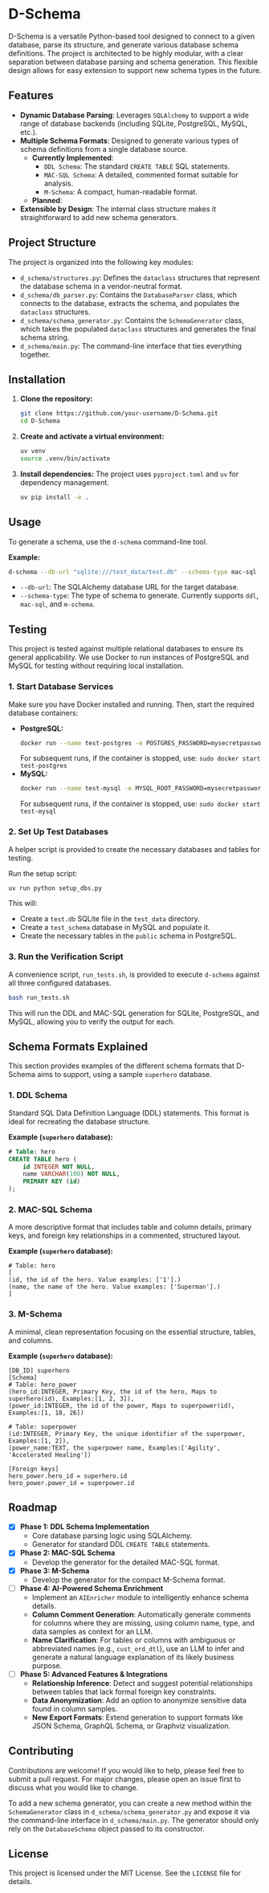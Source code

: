 # D-Schema

D-Schema is a versatile Python-based tool designed to connect to a given database, parse its structure, and generate various database schema definitions. The project is architected to be highly modular, with a clear separation between database parsing and schema generation. This flexible design allows for easy extension to support new schema types in the future.

## Features

- **Dynamic Database Parsing**: Leverages `SQLAlchemy` to support a wide range of database backends (including SQLite, PostgreSQL, MySQL, etc.).
- **Multiple Schema Formats**: Designed to generate various types of schema definitions from a single database source.
  - **Currently Implemented**:
    - `DDL Schema`: The standard `CREATE TABLE` SQL statements.
    - `MAC-SQL Schema`: A detailed, commented format suitable for analysis.
    - `M-Schema`: A compact, human-readable format.
  - **Planned**:
- **Extensible by Design**: The internal class structure makes it straightforward to add new schema generators.

## Project Structure

The project is organized into the following key modules:

- `d_schema/structures.py`: Defines the `dataclass` structures that represent the database schema in a vendor-neutral format.
- `d_schema/db_parser.py`: Contains the `DatabaseParser` class, which connects to the database, extracts the schema, and populates the `dataclass` structures.
- `d_schema/schema_generator.py`: Contains the `SchemaGenerator` class, which takes the populated `dataclass` structures and generates the final schema string.
- `d_schema/main.py`: The command-line interface that ties everything together.

## Installation

1.  **Clone the repository:**
    ```bash
    git clone https://github.com/your-username/D-Schema.git
    cd D-Schema
    ```

2.  **Create and activate a virtual environment:**
    ```bash
    uv venv
    source .venv/bin/activate
    ```

3.  **Install dependencies:**
    The project uses `pyproject.toml` and `uv` for dependency management.
    ```bash
    uv pip install -e .
    ```

## Usage

To generate a schema, use the `d-schema` command-line tool.

**Example:**
```bash
d-schema --db-url "sqlite:///test_data/test.db" --schema-type mac-sql
```

- `--db-url`: The SQLAlchemy database URL for the target database.
- `--schema-type`: The type of schema to generate. Currently supports `ddl`, `mac-sql`, and `m-schema`.

## Testing

This project is tested against multiple relational databases to ensure its general applicability. We use Docker to run instances of PostgreSQL and MySQL for testing without requiring local installation.

### 1. Start Database Services

Make sure you have Docker installed and running. Then, start the required database containers:

- **PostgreSQL:**
  ```bash
  docker run --name test-postgres -e POSTGRES_PASSWORD=mysecretpassword -p 5432:5432 -d postgres
  ```
  For subsequent runs, if the container is stopped, use: `sudo docker start test-postgres`
- **MySQL:**
  ```bash
  docker run --name test-mysql -e MYSQL_ROOT_PASSWORD=mysecretpassword -p 3306:3306 -d mysql
  ```
  For subsequent runs, if the container is stopped, use: `sudo docker start test-mysql`

### 2. Set Up Test Databases

A helper script is provided to create the necessary databases and tables for testing.

Run the setup script:
```bash
uv run python setup_dbs.py
```
This will:
- Create a `test.db` SQLite file in the `test_data` directory.
- Create a `test_schema` database in MySQL and populate it.
- Create the necessary tables in the `public` schema in PostgreSQL.

### 3. Run the Verification Script

A convenience script, `run_tests.sh`, is provided to execute `d-schema` against all three configured databases.

```bash
bash run_tests.sh
```
This will run the DDL and MAC-SQL generation for SQLite, PostgreSQL, and MySQL, allowing you to verify the output for each.

## Schema Formats Explained

This section provides examples of the different schema formats that D-Schema aims to support, using a sample `superhero` database.

### 1. DDL Schema

Standard SQL Data Definition Language (DDL) statements. This format is ideal for recreating the database structure.

**Example (`superhero` database):**
```sql
# Table: hero
CREATE TABLE hero (
    id INTEGER NOT NULL,
    name VARCHAR(100) NOT NULL,
    PRIMARY KEY (id)
);
```

### 2. MAC-SQL Schema

A more descriptive format that includes table and column details, primary keys, and foreign key relationships in a commented, structured layout.

**Example (`superhero` database):**
```
# Table: hero
[
(id, the id of the hero. Value examples: ['1'].)
(name, the name of the hero. Value examples: ['Superman'].)
]
```

### 3. M-Schema

A minimal, clean representation focusing on the essential structure, tables, and columns.

**Example (`superhero` database):**
```
[DB_ID] superhero
[Schema]
# Table: hero_power
(hero_id:INTEGER, Primary Key, the id of the hero, Maps to superhero(id), Examples:[1, 2, 3]),
(power_id:INTEGER, the id of the power, Maps to superpower(id), Examples:[1, 18, 26])

# Table: superpower
(id:INTEGER, Primary Key, the unique identifier of the superpower, Examples:[1, 2]),
(power_name:TEXT, the superpower name, Examples:['Agility', 'Accelerated Healing'])

[Foreign keys]
hero_power.hero_id = superhero.id
hero_power.power_id = superpower.id
```

## Roadmap

- [x] **Phase 1: DDL Schema Implementation**
  - Core database parsing logic using SQLAlchemy.
  - Generator for standard DDL `CREATE TABLE` statements.
- [x] **Phase 2: MAC-SQL Schema**
  - Develop the generator for the detailed MAC-SQL format.
- [x] **Phase 3: M-Schema**
  - Develop the generator for the compact M-Schema format.
- [ ] **Phase 4: AI-Powered Schema Enrichment**
  - Implement an `AIEnricher` module to intelligently enhance schema details.
  - **Column Comment Generation**: Automatically generate comments for columns where they are missing, using column name, type, and data samples as context for an LLM.
  - **Name Clarification**: For tables or columns with ambiguous or abbreviated names (e.g., `cust_ord_dtl`), use an LLM to infer and generate a natural language explanation of its likely business purpose.
- [ ] **Phase 5: Advanced Features & Integrations**
  - **Relationship Inference**: Detect and suggest potential relationships between tables that lack formal foreign key constraints.
  - **Data Anonymization**: Add an option to anonymize sensitive data found in column samples.
  - **New Export Formats**: Extend generation to support formats like JSON Schema, GraphQL Schema, or Graphviz visualization.

## Contributing

Contributions are welcome! If you would like to help, please feel free to submit a pull request. For major changes, please open an issue first to discuss what you would like to change.

To add a new schema generator, you can create a new method within the `SchemaGenerator` class in `d_schema/schema_generator.py` and expose it via the command-line interface in `d_schema/main.py`. The generator should only rely on the `DatabaseSchema` object passed to its constructor.

## License

This project is licensed under the MIT License. See the `LICENSE` file for details.